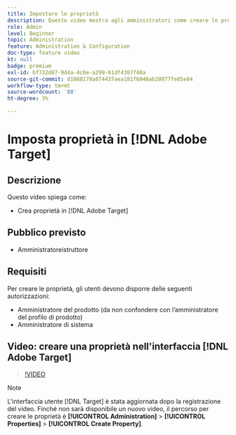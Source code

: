 ```yaml
---
title: Impostare le proprietà
description: Questo video mostra agli amministratori come creare le proprietà in Adobe Target.
role: Admin
level: Beginner
topic: Administration
feature: Administration & Configuration
doc-type: feature video
kt: null
badge: premium
exl-id: bf732d87-9d4a-4c6e-a299-61df4307f48a
source-git-commit: d1088178a874437aea181f6048ab20977fe85e84
workflow-type: tm+mt
source-wordcount: '88'
ht-degree: 3%

---
```


# Imposta proprietà in [!DNL Adobe Target]

## Descrizione

Questo video spiega come:

* Crea proprietà in [!DNL Adobe Target]

## Pubblico previsto

* Amministratoreistruttore

## Requisiti

Per creare le proprietà, gli utenti devono disporre delle seguenti autorizzazioni:

* Amministratore del prodotto (da non confondere con l’amministratore del profilo di prodotto)
* Amministratore di sistema

## Video: creare una proprietà nell&#39;interfaccia [!DNL Adobe Target]

>[!VIDEO](https://video.tv.adobe.com/v/18990/?quality=12)

>[!NOTE]
>
>L&#39;interfaccia utente [!DNL Target] è stata aggiornata dopo la registrazione del video. Finché non sarà disponibile un nuovo video, il percorso per creare le proprietà è **[!UICONTROL Administration]** > **[!UICONTROL Properties]** > **[!UICONTROL Create Property]**.